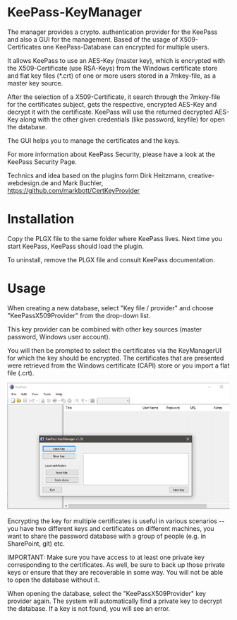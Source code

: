 # KeePass-KeyManager
The manager provides a crypto. authentication provider for the KeePass and also a GUI for the management. Based of the usage of X509-Certificates one KeePass-Database can encrypted for multiple users.

It allows KeePass to use an AES-Key (master key), which is encrypted with the X509-Certificate (use RSA-Keys) from the Windows certificate store and flat key files (*.crt) of one or more users stored in a 7mkey-file, as a master key source.

After the selection of a X509-Certificate, it search through the 7mkey-file for the certificates subject, gets the respective, encrypted AES-Key and decrypt it with the certificate. KeePass will use the returned decrypted AES-Key along with the other given credentials (like password, keyfile) for open the database.

The GUI helps you to manage the certificates and the keys.

For more information about KeePass Security, please have a look at the KeePass Security Page.

Technics and idea based on the plugins form Dirk Heitzmann, creative-webdesign.de and Mark Buchler, https://github.com/markbott/CertKeyProvider

# Installation

Copy the PLGX file to the same folder where KeePass lives.  Next time you start KeePass, KeePass should load the plugin.

To uninstall, remove the PLGX file and consult KeePass documentation.

# Usage
When creating a new database, select "Key file / provider" and choose "KeePassX509Provider" from the drop-down list.

This key provider can be combined with other key sources (master password, Windows user account).

You will then be prompted to select the certificates via the KeyManagerUI for which the key should be encrypted.  The certificates that are presented were retrieved from the Windows certificate (CAPI) store or you import a flat file (.crt).

![Screen shot](/Capture.PNG?raw=true "Screen shot")

Encrypting the key for multiple certificates is useful in various scenarios -- you have two different keys and certificates on different machines, you want to share the password database with a group of people (e.g. in SharePoint, git) etc.

IMPORTANT:  Make sure you have access to at least one private key corresponding to the certificates.  As well, be sure to back up those private keys or ensure that they are recoverable in some way.  You will not be able to open the database without it.

When opening the database, select the "KeePassX509Provider" key provider again.  The system will automatically find a private key to decrypt the database.  If a key is not found, you will see an error.
